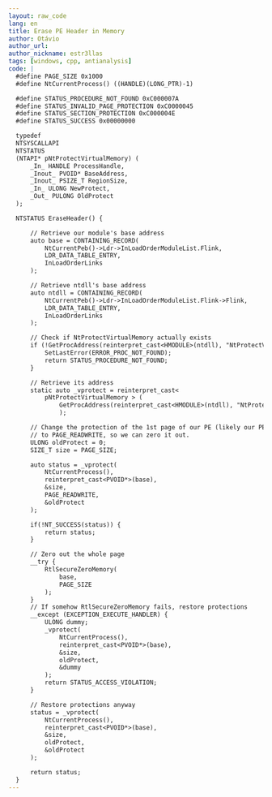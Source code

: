 ```yaml
---
layout: raw_code
lang: en
title: Erase PE Header in Memory
author: Otávio
author_url:
author_nickname: estr3llas
tags: [windows, cpp, antianalysis]
code: |
  #define PAGE_SIZE 0x1000
  #define NtCurrentProcess() ((HANDLE)(LONG_PTR)-1)

  #define STATUS_PROCEDURE_NOT_FOUND 0xC000007A
  #define STATUS_INVALID_PAGE_PROTECTION 0xC0000045
  #define STATUS_SECTION_PROTECTION 0xC000004E
  #define STATUS_SUCCESS 0x00000000

  typedef
  NTSYSCALLAPI
  NTSTATUS
  (NTAPI* pNtProtectVirtualMemory) (
      _In_ HANDLE ProcessHandle,
      _Inout_ PVOID* BaseAddress,
      _Inout_ PSIZE_T RegionSize,
      _In_ ULONG NewProtect,
      _Out_ PULONG OldProtect
  );

  NTSTATUS EraseHeader() {

      // Retrieve our module's base address
      auto base = CONTAINING_RECORD(
          NtCurrentPeb()->Ldr->InLoadOrderModuleList.Flink,
          LDR_DATA_TABLE_ENTRY,
          InLoadOrderLinks
      );

      // Retrieve ntdll's base address
      auto ntdll = CONTAINING_RECORD(
          NtCurrentPeb()->Ldr->InLoadOrderModuleList.Flink->Flink,
          LDR_DATA_TABLE_ENTRY,
          InLoadOrderLinks
      );

      // Check if NtProtectVirtualMemory actually exists
      if (!GetProcAddress(reinterpret_cast<HMODULE>(ntdll), "NtProtectVirtualMemory")) {
          SetLastError(ERROR_PROC_NOT_FOUND);
          return STATUS_PROCEDURE_NOT_FOUND;
      }

      // Retrieve its address
      static auto _vprotect = reinterpret_cast<
          pNtProtectVirtualMemory > (
              GetProcAddress(reinterpret_cast<HMODULE>(ntdll), "NtProtectVirtualMemory")
              );

      // Change the protection of the 1st page of our PE (likely our PE header in memory)
      // to PAGE_READWRITE, so we can zero it out.
      ULONG oldProtect = 0;
      SIZE_T size = PAGE_SIZE;

      auto status = _vprotect(
          NtCurrentProcess(),
          reinterpret_cast<PVOID*>(base),
          &size,
          PAGE_READWRITE,
          &oldProtect
      );

      if(!NT_SUCCESS(status)) {
          return status;
      }

      // Zero out the whole page
      __try {
          RtlSecureZeroMemory(
              base,
              PAGE_SIZE
          );
      }
      // If somehow RtlSecureZeroMemory fails, restore protections
      __except (EXCEPTION_EXECUTE_HANDLER) {
          ULONG dummy;
          _vprotect(
              NtCurrentProcess(),
              reinterpret_cast<PVOID*>(base),
              &size,
              oldProtect,
              &dummy
          );
          return STATUS_ACCESS_VIOLATION;
      }

      // Restore protections anyway
      status = _vprotect(
          NtCurrentProcess(),
          reinterpret_cast<PVOID*>(base),
          &size,
          oldProtect,
          &oldProtect
      );

      return status;
  }
---
```

